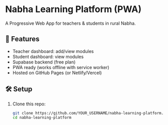 # Nabha Learning Platform (PWA)

A Progressive Web App for teachers & students in rural Nabha.

## 🚀 Features
- Teacher dashboard: add/view modules
- Student dashboard: view modules
- Supabase backend (free plan)
- PWA ready (works offline with service worker)
- Hosted on GitHub Pages (or Netlify/Vercel)

## 🛠 Setup

1. Clone this repo:
   ```bash
   git clone https://github.com/YOUR_USERNAME/nabha-learning-platform.git
   cd nabha-learning-platform

